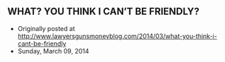 ## WHAT? YOU THINK I CAN’T BE FRIENDLY?

 * Originally posted at http://www.lawyersgunsmoneyblog.com/2014/03/what-you-think-i-cant-be-friendly
 * Sunday, March 09, 2014

